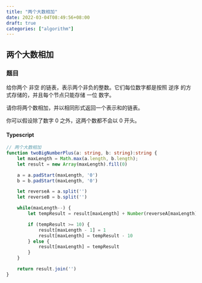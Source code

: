 ```yaml
---
title: "两个大数相加"
date: 2022-03-04T08:49:56+08:00
draft: true
categories: ["algorithm"]
---
```



## 两个大数相加

### 题目
给你两个 非空 的链表，表示两个非负的整数。它们每位数字都是按照 逆序 的方式存储的，并且每个节点只能存储 一位 数字。

请你将两个数相加，并以相同形式返回一个表示和的链表。

你可以假设除了数字 0 之外，这两个数都不会以 0 开头。


#### Typescript

```ts
// 两个大数相加
function twoBigNumberPlus(a: string, b: string):string {
    let maxLength = Math.max(a.length, b.length);
    let result = new Array(maxLength).fill(0)

    a = a.padStart(maxLength, '0')
    b = b.padStart(maxLength, '0')

    let reverseA = a.split('')
    let reverseB = b.split('')

    while(maxLength--) {
        let tempResult = result[maxLength] + Number(reverseA[maxLength]) + Number(reverseB[maxLength])

        if (tempResult >= 10) {
            result[maxLength - 1] = 1
            result[maxLength] = tempResult - 10
        } else {
            result[maxLength] = tempResult
        }
    }

    return result.join('')
}
```